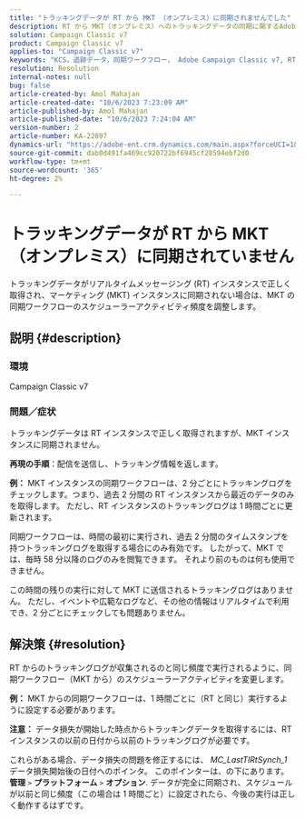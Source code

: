 ```yaml
---
title: "トラッキングデータが RT から MKT （オンプレミス）に同期されませんでした"
description: RT から MKT（オンプレミス）へのトラッキングデータの同期に関するAdobe Campaign Classicの問題の解決方法を説明します。
solution: Campaign Classic v7
product: Campaign Classic v7
applies-to: "Campaign Classic v7"
keywords: "KCS，追跡データ，同期ワークフロー， Adobe Campaign Classic v7, RT, MKT"
resolution: Resolution
internal-notes: null
bug: false
article-created-by: Amol Mahajan
article-created-date: "10/6/2023 7:23:09 AM"
article-published-by: Amol Mahajan
article-published-date: "10/6/2023 7:24:04 AM"
version-number: 2
article-number: KA-22897
dynamics-url: "https://adobe-ent.crm.dynamics.com/main.aspx?forceUCI=1&pagetype=entityrecord&etn=knowledgearticle&id=bd79232d-1964-ee11-be6e-6045bd006ce9"
source-git-commit: dab0d491fa469cc920722bf6945cf28594ebf2d0
workflow-type: tm+mt
source-wordcount: '365'
ht-degree: 2%

---
```


# トラッキングデータが RT から MKT（オンプレミス）に同期されていません


トラッキングデータがリアルタイムメッセージング (RT) インスタンスで正しく取得され、マーケティング (MKT) インスタンスに同期されない場合は、MKT の同期ワークフローのスケジューラーアクティビティ頻度を調整します。

## 説明 {#description}


### 環境

Campaign Classic v7



### 問題／症状

トラッキングデータは RT インスタンスで正しく取得されますが、MKT インスタンスに同期されません。



<b>再現の手順</b>：配信を送信し、トラッキング情報を返します。



<b>例：</b> MKT インスタンスの同期ワークフローは、2 分ごとにトラッキングログをチェックします。つまり、過去 2 分間の RT インスタンスから最近のデータのみを取得します。 ただし、RT インスタンスのトラッキングログは 1 時間ごとに更新されます。

同期ワークフローは、時間の最初に実行され、過去 2 分間のタイムスタンプを持つトラッキングログを取得する場合にのみ有効です。 したがって、MKT では、毎時 58 分以降のログのみを閲覧できます。 それより前のものは何も使用できません。

この時間の残りの実行に対して MKT に送信されるトラッキングログはありません。 ただし、イベントや広範なログなど、その他の情報はリアルタイムで利用でき、2 分ごとにチェックしても問題ありません。


## 解決策 {#resolution}


RT からのトラッキングログが収集されるのと同じ頻度で実行されるように、同期ワークフロー（MKT から）のスケジューラーアクティビティを変更します。

<b>例：</b> MKT からの同期ワークフローは、1 時間ごとに（RT と同じ）実行するように設定する必要があります。

<b>注意：</b> データ損失が開始した時点からトラッキングデータを取得するには、RT インスタンスの以前の日付から以前のトラッキングログが必要です。

これらがある場合、データ損失の問題を修正するには、 *MC_LastTlRtSynch_1* データ損失開始後の日付へのポインタ。 このポインターは、の下にあります。 <b>管理</b> `>`  <b>プラットフォーム</b> `>`  <b>オプション</b>. データが完全に同期され、スケジュールが以前と同じ頻度（この場合は 1 時間ごと）に設定されたら、今後の実行は正しく動作するはずです。
